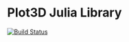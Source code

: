 # Plot3D Julia Library

[![Build Status](https://github.com/pjuangph/Plot3D.jl/actions/workflows/CI.yml/badge.svg?branch=main)](https://github.com/pjuangph/Plot3D.jl/actions/workflows/CI.yml?query=branch%3Amain)
